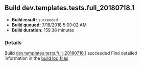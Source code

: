 ## Build dev.templates.tests.full_20180718.1
- **Build result:** `succeeded`
- **Build queued:** 7/18/2018 5:00:02 AM
- **Build duration:** 159.38 minutes
### Details
Build [dev.templates.tests.full_20180718.1](https://winappstudio.visualstudio.com/web/build.aspx?pcguid=a4ef43be-68ce-4195-a619-079b4d9834c2&builduri=vstfs%3a%2f%2f%2fBuild%2fBuild%2f26023) succeeded
Find detailed information in the [build log files](https://uwpctdiags.blob.core.windows.net/buildlogs/dev.templates.tests.full_20180718.1_logs.zip)
